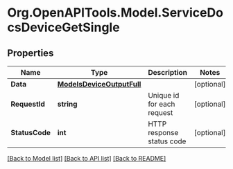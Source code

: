# Org.OpenAPITools.Model.ServiceDocsDeviceGetSingle

## Properties

Name | Type | Description | Notes
------------ | ------------- | ------------- | -------------
**Data** | [**ModelsDeviceOutputFull**](ModelsDeviceOutputFull.md) |  | [optional] 
**RequestId** | **string** | Unique id for each request | [optional] 
**StatusCode** | **int** | HTTP response status code | [optional] 

[[Back to Model list]](../README.md#documentation-for-models) [[Back to API list]](../README.md#documentation-for-api-endpoints) [[Back to README]](../README.md)

